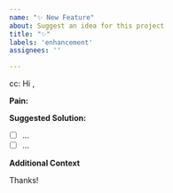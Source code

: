 ```yaml
---
name: "✨ New Feature"
about: Suggest an idea for this project
title: "✨"
labels: 'enhancement'
assignees: ''

---
```

<!-- These comments automatically delete -->
<!-- @ mention users who should be in the loop next to cc: -->
cc: 
Hi <!-- add intended user -->,
  
**Pain:**
<!-- Explain the pain you are experiencing -->

**Suggested Solution:**
<!-- Describe the solution you'd like -->

<!--Add GitHub tasks-->
- [ ] ...
- [ ] ...

**Additional Context**
<!-- Add any other context or screenshots about the feature request here. -->

Thanks!
